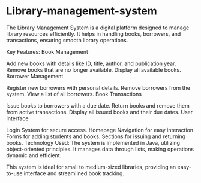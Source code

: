 # Library-management-system
The Library Management System is a digital platform designed to manage library resources efficiently. It helps in handling books, borrowers, and transactions, ensuring smooth library operations.

Key Features:
Book Management

Add new books with details like ID, title, author, and publication year.
Remove books that are no longer available.
Display all available books.
Borrower Management

Register new borrowers with personal details.
Remove borrowers from the system.
View a list of all borrowers.
Book Transactions

Issue books to borrowers with a due date.
Return books and remove them from active transactions.
Display all issued books and their due dates.
User Interface

Login System for secure access.
Homepage Navigation for easy interaction.
Forms for adding students and books.
Sections for issuing and returning books.
Technology Used:
The system is implemented in Java, utilizing object-oriented principles. It manages data through lists, making operations dynamic and efficient.

This system is ideal for small to medium-sized libraries, providing an easy-to-use interface and streamlined book tracking.
